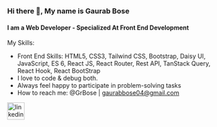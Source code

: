 
### Hi there 👋, My name is Gaurab Bose
#### I am a Web Developer - Specialized At Front End Development

My Skills: 

- Front End Skills: HTML5, CSS3, Tailwind CSS, Bootstrap, Daisy UI, JavaScript, ES 6, React JS, React Router, Rest API, TanStack Query, React Hook, React BootStrap
- I love to code & debug both.
- Always feel happy to participate in problem-solving tasks
- How to reach me: @GrBose | gaurabbose04@gmail.com 


[<img src='https://cdn.jsdelivr.net/npm/simple-icons@3.0.1/icons/linkedin.svg' alt='linkedin' height='40'>](https://www.linkedin.com/in/gaurabwebdev/)  

